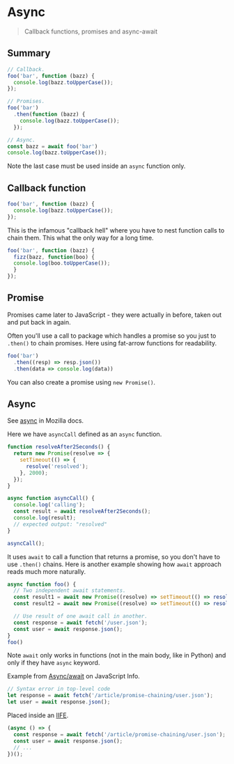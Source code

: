 # Async
> Callback functions, promises and async-await


## Summary

```javascript
// Callback.
foo('bar', function (bazz) {
  console.log(bazz.toUpperCase());
});

// Promises.
foo('bar')
  .then(function (bazz) {
    console.log(bazz.toUpperCase());
  });

// Async.
const bazz = await foo('bar')
console.log(bazz.toUpperCase());
```

Note the last case must be used inside an `async` function only.


## Callback function

```javascript
foo('bar', function (bazz) {
  console.log(bazz.toUpperCase());
});
```

This is the infamous "callback hell" where you have to nest function calls to chain them. This what the only way for a long time.

```javascript
foo('bar', function (bazz) {
  fizz(bazz, function(boo) {
  console.log(boo.toUpperCase());
  }
});
```

## Promise

Promises came later to JavaScript - they were actually in before, taken out and put back in again.

Often you'll use a call to package which handles a promise so you just to `.then()` to chain promises. Here using fat-arrow functions for readability.

```javascript
foo('bar')
  .then((resp) => resp.json())
  .then(data => console.log(data))
```

You can also create a promise using `new Promise()`.


## Async

See [async](https://developer.mozilla.org/en-US/docs/Web/JavaScript/Reference/Statements/async_function) in Mozilla docs.


Here we have `asyncCall` defined as an `async` function.

```javascript
function resolveAfter2Seconds() {
  return new Promise(resolve => {
    setTimeout(() => {
      resolve('resolved');
    }, 2000);
  });
}

async function asyncCall() {
  console.log('calling');
  const result = await resolveAfter2Seconds();
  console.log(result);
  // expected output: "resolved"
}

asyncCall();
```

It uses `await` to call a function that returns a promise, so you don't have to use `.then()` chains. Here is another example showing how `await` approach reads much more naturally.

```javascript
async function foo() {
  // Two independent await statements.
  const result1 = await new Promise((resolve) => setTimeout(() => resolve('1')))
  const result2 = await new Promise((resolve) => setTimeout(() => resolve('2')))

  // Use result of one await call in another.
  const response = await fetch('/user.json');
  const user = await response.json();
}
foo()
```

Note `await` only works in functions (not in the main body, like in Python) and only if they have `async` keyword.

Example from [Async/await](https://javascript.info/async-await) on JavaScript Info.

```javascript
// Syntax error in top-level code
let response = await fetch('/article/promise-chaining/user.json');
let user = await response.json();
```

Placed inside an [IIFE](https://developer.mozilla.org/en-US/docs/Glossary/IIFE).

```javascript
(async () => {
  const response = await fetch('/article/promise-chaining/user.json');
  const user = await response.json();
  // ...
})();
```
